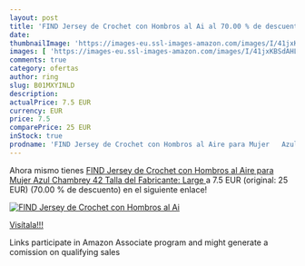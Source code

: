 ```yaml
---
layout: post
title: 'FIND Jersey de Crochet con Hombros al Ai al 70.00 % de descuento'
date: 
thumbnailImage: 'https://images-eu.ssl-images-amazon.com/images/I/41jxKBSdAHL._SL200_.jpg'
images: [ 'https://images-eu.ssl-images-amazon.com/images/I/41jxKBSdAHL._SL200_.jpg' ]
comments: true
category: ofertas
author: ring
slug: B01MXYINLD
description:
actualPrice: 7.5 EUR
currency: EUR
price: 7.5
comparePrice: 25 EUR
inStock: true
prodname: 'FIND Jersey de Crochet con Hombros al Aire para Mujer   Azul  Chambrey   42  Talla del Fabricante: Large '
---
```


Ahora mismo tienes [FIND Jersey de Crochet con Hombros al Aire para Mujer   Azul  Chambrey   42  Talla del Fabricante: Large ](https://www.amazon.es/dp/B01MXYINLD/?tag=tolees-21) a 7.5 EUR (original: 25 EUR) (70.00 %  de descuento) en el siguiente enlace!

[![FIND Jersey de Crochet con Hombros al Ai](https://images-eu.ssl-images-amazon.com/images/I/41jxKBSdAHL._SL200_.jpg)](https://www.amazon.es/dp/B01MXYINLD/?tag=tolees-21)

[Visítala!!!](https://www.amazon.es/dp/B01MXYINLD/?tag=tolees-21)

Links participate in Amazon Associate program and might generate a comission on qualifying sales
